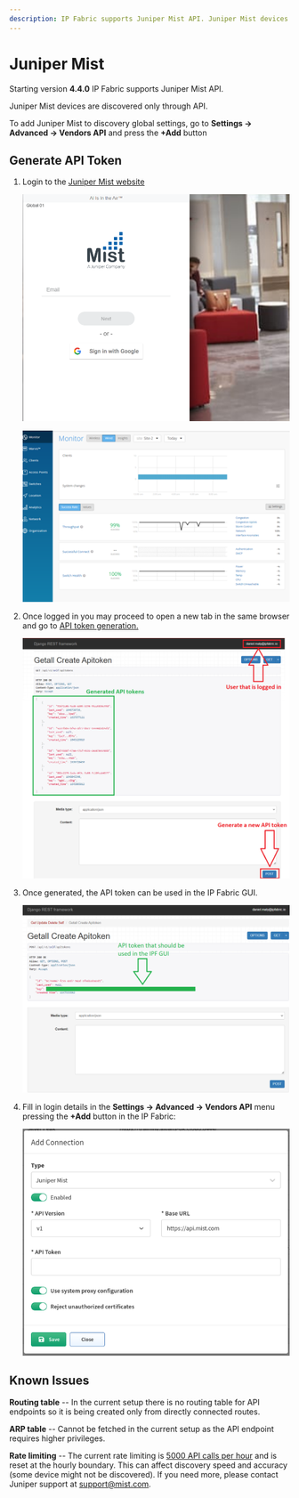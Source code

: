 ```yaml
---
description: IP Fabric supports Juniper Mist API. Juniper Mist devices are discovered only through API. Some settings to be applied that we go through on this section.
---
```


# Juniper Mist

Starting version **4.4.0** IP Fabric supports Juniper Mist API.

Juniper Mist devices are discovered only through API.

To add Juniper Mist to discovery global settings, go to **Settings → Advanced → Vendors API** and press the **+Add** button

## Generate API Token

1. Login to the [Juniper Mist website](https://manage.mist.com/signin.html#!signin)

   ![login](mist/mist_login.png)

   ![main gui](mist/mist_gui.png)

2. Once logged in you may proceed to open a new tab in the same browser and go to [API token generation.](https://api.mist.com/api/v1/self/apitokens)

   ![Mist API token](mist/mist_api_token.png)

3. Once generated, the API token can be used in the IP Fabric GUI.

   ![Create API token](mist/mist_api_create.png)

4. Fill in login details in the **Settings → Advanced → Vendors API** menu pressing the **+Add** button in the IP Fabric:

   ![IP Fabric API settings](mist/mist_ipf_settings.png)

## Known Issues

**Routing table** -- In the current setup there is no routing table for API endpoints so it is being created only from directly connected routes.

**ARP table** -- Cannot be fetched in the current setup as the API endpoint requires higher privileges.

**Rate limiting** -- The current rate limiting is [5000 API calls per hour](https://www.mist.com/documentation/api-rate-limiting/) and is reset at the hourly boundary. This can affect discovery speed and accuracy (some device might not be discovered). If you need more, please contact Juniper support at support@mist.com.
